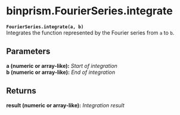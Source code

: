 # binprism.FourierSeries.integrate
**`FourierSeries.integrate(a, b)`** <br />
Integrates the function represented by the Fourier series from `a` to `b`.
## Parameters
**a (numeric or array-like):** *Start of integration* <br />
**b (numeric or array-like):** *End of integration*
## Returns
**result (numeric or array-like):** *Integration result*
